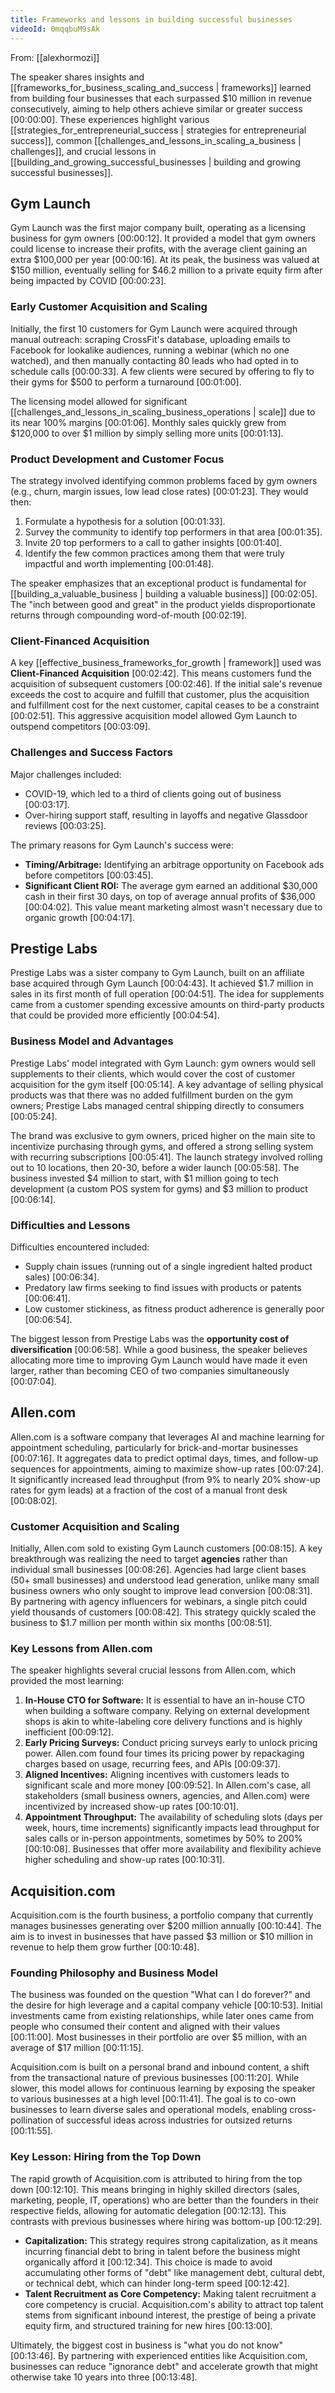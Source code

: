 ```yaml
---
title: Frameworks and lessons in building successful businesses
videoId: 0mqqbuM9sAk
---
```


From: [[alexhormozi]] <br/> 

The speaker shares insights and [[frameworks_for_business_scaling_and_success | frameworks]] learned from building four businesses that each surpassed $10 million in revenue consecutively, aiming to help others achieve similar or greater success <a class="yt-timestamp" data-t="00:00:00">[00:00:00]</a>. These experiences highlight various [[strategies_for_entrepreneurial_success | strategies for entrepreneurial success]], common [[challenges_and_lessons_in_scaling_a_business | challenges]], and crucial lessons in [[building_and_growing_successful_businesses | building and growing successful businesses]].

## Gym Launch

Gym Launch was the first major company built, operating as a licensing business for gym owners <a class="yt-timestamp" data-t="00:00:12">[00:00:12]</a>. It provided a model that gym owners could license to increase their profits, with the average client gaining an extra $100,000 per year <a class="yt-timestamp" data-t="00:00:16">[00:00:16]</a>. At its peak, the business was valued at $150 million, eventually selling for $46.2 million to a private equity firm after being impacted by COVID <a class="yt-timestamp" data-t="00:00:23">[00:00:23]</a>.

### Early Customer Acquisition and Scaling

Initially, the first 10 customers for Gym Launch were acquired through manual outreach: scraping CrossFit's database, uploading emails to Facebook for lookalike audiences, running a webinar (which no one watched), and then manually contacting 80 leads who had opted in to schedule calls <a class="yt-timestamp" data-t="00:00:33">[00:00:33]</a>. A few clients were secured by offering to fly to their gyms for $500 to perform a turnaround <a class="yt-timestamp" data-t="00:01:00">[00:01:00]</a>.

The licensing model allowed for significant [[challenges_and_lessons_in_scaling_business_operations | scale]] due to its near 100% margins <a class="yt-timestamp" data-t="00:01:06">[00:01:06]</a>. Monthly sales quickly grew from $120,000 to over $1 million by simply selling more units <a class="yt-timestamp" data-t="00:01:13">[00:01:13]</a>.

### Product Development and Customer Focus

The strategy involved identifying common problems faced by gym owners (e.g., churn, margin issues, low lead close rates) <a class="yt-timestamp" data-t="00:01:23">[00:01:23]</a>. They would then:
1.  Formulate a hypothesis for a solution <a class="yt-timestamp" data-t="00:01:33">[00:01:33]</a>.
2.  Survey the community to identify top performers in that area <a class="yt-timestamp" data-t="00:01:35">[00:01:35]</a>.
3.  Invite 20 top performers to a call to gather insights <a class="yt-timestamp" data-t="00:01:40">[00:01:40]</a>.
4.  Identify the few common practices among them that were truly impactful and worth implementing <a class="yt-timestamp" data-t="00:01:48">[00:01:48]</a>.

The speaker emphasizes that an exceptional product is fundamental for [[building_a_valuable_business | building a valuable business]] <a class="yt-timestamp" data-t="00:02:05">[00:02:05]</a>. The "inch between good and great" in the product yields disproportionate returns through compounding word-of-mouth <a class="yt-timestamp" data-t="00:02:19">[00:02:19]</a>.

### Client-Financed Acquisition

A key [[effective_business_frameworks_for_growth | framework]] used was **Client-Financed Acquisition** <a class="yt-timestamp" data-t="00:02:42">[00:02:42]</a>. This means customers fund the acquisition of subsequent customers <a class="yt-timestamp" data-t="00:02:46">[00:02:46]</a>. If the initial sale's revenue exceeds the cost to acquire and fulfill that customer, plus the acquisition and fulfillment cost for the next customer, capital ceases to be a constraint <a class="yt-timestamp" data-t="00:02:51">[00:02:51]</a>. This aggressive acquisition model allowed Gym Launch to outspend competitors <a class="yt-timestamp" data-t="00:03:09">[00:03:09]</a>.

### Challenges and Success Factors

Major challenges included:
*   COVID-19, which led to a third of clients going out of business <a class="yt-timestamp" data-t="00:03:17">[00:03:17]</a>.
*   Over-hiring support staff, resulting in layoffs and negative Glassdoor reviews <a class="yt-timestamp" data-t="00:03:25">[00:03:25]</a>.

The primary reasons for Gym Launch's success were:
*   **Timing/Arbitrage:** Identifying an arbitrage opportunity on Facebook ads before competitors <a class="yt-timestamp" data-t="00:03:45">[00:03:45]</a>.
*   **Significant Client ROI:** The average gym earned an additional $30,000 cash in their first 30 days, on top of average annual profits of $36,000 <a class="yt-timestamp" data-t="00:04:02">[00:04:02]</a>. This value meant marketing almost wasn't necessary due to organic growth <a class="yt-timestamp" data-t="00:04:17">[00:04:17]</a>.

## Prestige Labs

Prestige Labs was a sister company to Gym Launch, built on an affiliate base acquired through Gym Launch <a class="yt-timestamp" data-t="00:04:43">[00:04:43]</a>. It achieved $1.7 million in sales in its first month of full operation <a class="yt-timestamp" data-t="00:04:51">[00:04:51]</a>. The idea for supplements came from a customer spending excessive amounts on third-party products that could be provided more efficiently <a class="yt-timestamp" data-t="00:04:54">[00:04:54]</a>.

### Business Model and Advantages

Prestige Labs' model integrated with Gym Launch: gym owners would sell supplements to their clients, which would cover the cost of customer acquisition for the gym itself <a class="yt-timestamp" data-t="00:05:14">[00:05:14]</a>. A key advantage of selling physical products was that there was no added fulfillment burden on the gym owners; Prestige Labs managed central shipping directly to consumers <a class="yt-timestamp" data-t="00:05:24">[00:05:24]</a>.

The brand was exclusive to gym owners, priced higher on the main site to incentivize purchasing through gyms, and offered a strong selling system with recurring subscriptions <a class="yt-timestamp" data-t="00:05:41">[00:05:41]</a>. The launch strategy involved rolling out to 10 locations, then 20-30, before a wider launch <a class="yt-timestamp" data-t="00:05:58">[00:05:58]</a>. The business invested $4 million to start, with $1 million going to tech development (a custom POS system for gyms) and $3 million to product <a class="yt-timestamp" data-t="00:06:14">[00:06:14]</a>.

### Difficulties and Lessons

Difficulties encountered included:
*   Supply chain issues (running out of a single ingredient halted product sales) <a class="yt-timestamp" data-t="00:06:34">[00:06:34]</a>.
*   Predatory law firms seeking to find issues with products or patents <a class="yt-timestamp" data-t="00:06:41">[00:06:41]</a>.
*   Low customer stickiness, as fitness product adherence is generally poor <a class="yt-timestamp" data-t="00:06:54">[00:06:54]</a>.

The biggest lesson from Prestige Labs was the **opportunity cost of diversification** <a class="yt-timestamp" data-t="00:06:58">[00:06:58]</a>. While a good business, the speaker believes allocating more time to improving Gym Launch would have made it even larger, rather than becoming CEO of two companies simultaneously <a class="yt-timestamp" data-t="00:07:04">[00:07:04]</a>.

## Allen.com

Allen.com is a software company that leverages AI and machine learning for appointment scheduling, particularly for brick-and-mortar businesses <a class="yt-timestamp" data-t="00:07:16">[00:07:16]</a>. It aggregates data to predict optimal days, times, and follow-up sequences for appointments, aiming to maximize show-up rates <a class="yt-timestamp" data-t="00:07:24">[00:07:24]</a>. It significantly increased lead throughput (from 9% to nearly 20% show-up rates for gym leads) at a fraction of the cost of a manual front desk <a class="yt-timestamp" data-t="00:08:02">[00:08:02]</a>.

### Customer Acquisition and Scaling

Initially, Allen.com sold to existing Gym Launch customers <a class="yt-timestamp" data-t="00:08:15">[00:08:15]</a>. A key breakthrough was realizing the need to target **agencies** rather than individual small businesses <a class="yt-timestamp" data-t="00:08:26">[00:08:26]</a>. Agencies had large client bases (50+ small businesses) and understood lead generation, unlike many small business owners who only sought to improve lead conversion <a class="yt-timestamp" data-t="00:08:31">[00:08:31]</a>. By partnering with agency influencers for webinars, a single pitch could yield thousands of customers <a class="yt-timestamp" data-t="00:08:42">[00:08:42]</a>. This strategy quickly scaled the business to $1.7 million per month within six months <a class="yt-timestamp" data-t="00:08:51">[00:08:51]</a>.

### Key Lessons from Allen.com

The speaker highlights several crucial lessons from Allen.com, which provided the most learning:
1.  **In-House CTO for Software:** It is essential to have an in-house CTO when building a software company. Relying on external development shops is akin to white-labeling core delivery functions and is highly inefficient <a class="yt-timestamp" data-t="00:09:12">[00:09:12]</a>.
2.  **Early Pricing Surveys:** Conduct pricing surveys early to unlock pricing power. Allen.com found four times its pricing power by repackaging charges based on usage, recurring fees, and APIs <a class="yt-timestamp" data-t="00:09:37">[00:09:37]</a>.
3.  **Aligned Incentives:** Aligning incentives with customers leads to significant scale and more money <a class="yt-timestamp" data-t="00:09:52">[00:09:52]</a>. In Allen.com's case, all stakeholders (small business owners, agencies, and Allen.com) were incentivized by increased show-up rates <a class="yt-timestamp" data-t="00:09:58">[00:10:01]</a>.
4.  **Appointment Throughput:** The availability of scheduling slots (days per week, hours, time increments) significantly impacts lead throughput for sales calls or in-person appointments, sometimes by 50% to 200% <a class="yt-timestamp" data-t="00:10:08">[00:10:08]</a>. Businesses that offer more availability and flexibility achieve higher scheduling and show-up rates <a class="yt-timestamp" data-t="00:10:31">[00:10:31]</a>.

## Acquisition.com

Acquisition.com is the fourth business, a portfolio company that currently manages businesses generating over $200 million annually <a class="yt-timestamp" data-t="00:10:44">[00:10:44]</a>. The aim is to invest in businesses that have passed $3 million or $10 million in revenue to help them grow further <a class="yt-timestamp" data-t="00:10:48">[00:10:48]</a>.

### Founding Philosophy and Business Model

The business was founded on the question "What can I do forever?" and the desire for high leverage and a capital company vehicle <a class="yt-timestamp" data-t="00:10:53">[00:10:53]</a>. Initial investments came from existing relationships, while later ones came from people who consumed their content and aligned with their values <a class="yt-timestamp" data-t="00:11:00">[00:11:00]</a>. Most businesses in their portfolio are over $5 million, with an average of $17 million <a class="yt-timestamp" data-t="00:11:15">[00:11:15]</a>.

Acquisition.com is built on a personal brand and inbound content, a shift from the transactional nature of previous businesses <a class="yt-timestamp" data-t="00:11:20">[00:11:20]</a>. While slower, this model allows for continuous learning by exposing the speaker to various businesses at a high level <a class="yt-timestamp" data-t="00:11:41">[00:11:41]</a>. The goal is to co-own businesses to learn diverse sales and operational models, enabling cross-pollination of successful ideas across industries for outsized returns <a class="yt-timestamp" data-t="00:11:55">[00:11:55]</a>.

### Key Lesson: Hiring from the Top Down

The rapid growth of Acquisition.com is attributed to hiring from the top down <a class="yt-timestamp" data-t="00:12:10">[00:12:10]</a>. This means bringing in highly skilled directors (sales, marketing, people, IT, operations) who are better than the founders in their respective fields, allowing for automatic delegation <a class="yt-timestamp" data-t="00:12:13">[00:12:13]</a>. This contrasts with previous businesses where hiring was bottom-up <a class="yt-timestamp" data-t="00:12:29">[00:12:29]</a>.

*   **Capitalization:** This strategy requires strong capitalization, as it means incurring financial debt to bring in talent before the business might organically afford it <a class="yt-timestamp" data-t="00:12:34">[00:12:34]</a>. This choice is made to avoid accumulating other forms of "debt" like management debt, cultural debt, or technical debt, which can hinder long-term speed <a class="yt-timestamp" data-t="00:12:42">[00:12:42]</a>.
*   **Talent Recruitment as Core Competency:** Making talent recruitment a core competency is crucial. Acquisition.com's ability to attract top talent stems from significant inbound interest, the prestige of being a private equity firm, and structured training for new hires <a class="yt-timestamp" data-t="00:13:00">[00:13:00]</a>.

Ultimately, the biggest cost in business is "what you do not know" <a class="yt-timestamp" data-t="00:13:46">[00:13:46]</a>. By partnering with experienced entities like Acquisition.com, businesses can reduce "ignorance debt" and accelerate growth that might otherwise take 10 years into three <a class="yt-timestamp" data-t="00:13:48">[00:13:48]</a>.